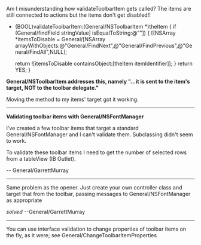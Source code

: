 Am I misunderstanding how validateToolbarItem gets called? The items are still connected to actions but the items don't get disabled!! 

    
- (BOOL)validateToolbarItem:(General/NSToolbarItem *)theItem
{
    if (General/findField stringValue] isEqualToString:@""])
      {
	[[NSArray *itemsToDisable = General/[NSArray arrayWithObjects:@"General/FindNext",@"General/FindPrevious",@"General/FindAll",NULL];

	return ![itemsToDisable containsObject:[theItem itemIdentifier]];
      }
    return YES;
}


**General/NSToolbarItem addresses this, namely "...it is sent to the item's target, NOT to the toolbar delegate."**

Moving the method to my items' target got it working.

----

**Validating toolbar items with General/NSFontManager**

I've created a few toolbar items that target a standard General/NSFontManager and I can't validate them. Subclassing didn't seem to work.

To validate these toolbar items I need to get the number of selected rows from a tableView (IB Outlet).

 -- General/GarrettMurray

----

Same problem as the opener. Just create your own controller class and target that from the toolbar, passing messages to General/NSFontManager as appropriate

*solved* --General/GarrettMurray

----

You can use interface validation to change properties of toolbar items on the fly, as it were; see General/ChangeToolbarItemProperties